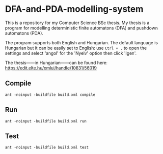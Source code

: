# DFA-and-PDA-modelling-system
This is a repository for my Computer Science BSc thesis. My thesis is a program for modelling deterministic finite automatons (DFA) and pushdown automatons (PDA).

The program supports both English and Hungarian. The default language is Hungarian but it can be easily set to English: use ``Ctrl + ,`` to open the settings and select 'angol' for the 'Nyelv' option then click 'Igen'. 

The thesis——in Hungarian——can be found here: https://edit.elte.hu/xmlui/handle/10831/56019


## Compile
``ant -noinput -buildfile build.xml compile``

## Run
``ant -noinput -buildfile build.xml run``

## Test
``ant -noinput -buildfile build.xml test``
